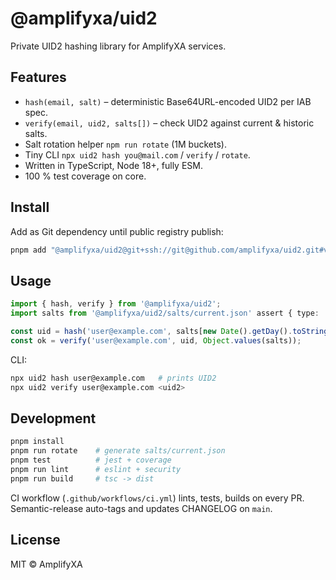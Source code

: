 # @amplifyxa/uid2

Private UID2 hashing library for AmplifyXA services.

## Features

- `hash(email, salt)` – deterministic Base64URL-encoded UID2 per IAB spec.
- `verify(email, uid2, salts[])` – check UID2 against current & historic salts.
- Salt rotation helper `npm run rotate` (1M buckets).
- Tiny CLI `npx uid2 hash you@mail.com` / `verify` / `rotate`.
- Written in TypeScript, Node 18+, fully ESM.
- 100 % test coverage on core.

## Install

Add as Git dependency until public registry publish:

```sh
pnpm add "@amplifyxa/uid2@git+ssh://git@github.com/amplifyxa/uid2.git#v0.1.0"
```

## Usage

```ts
import { hash, verify } from '@amplifyxa/uid2';
import salts from '@amplifyxa/uid2/salts/current.json' assert { type: 'json' };

const uid = hash('user@example.com', salts[new Date().getDay().toString()]);
const ok = verify('user@example.com', uid, Object.values(salts));
```

CLI:

```sh
npx uid2 hash user@example.com   # prints UID2
npx uid2 verify user@example.com <uid2>
```

## Development

```sh
pnpm install
pnpm run rotate    # generate salts/current.json
pnpm test          # jest + coverage
pnpm run lint      # eslint + security
pnpm run build     # tsc -> dist
```

CI workflow (`.github/workflows/ci.yml`) lints, tests, builds on every PR.
Semantic-release auto-tags and updates CHANGELOG on `main`.

## License

MIT © AmplifyXA
